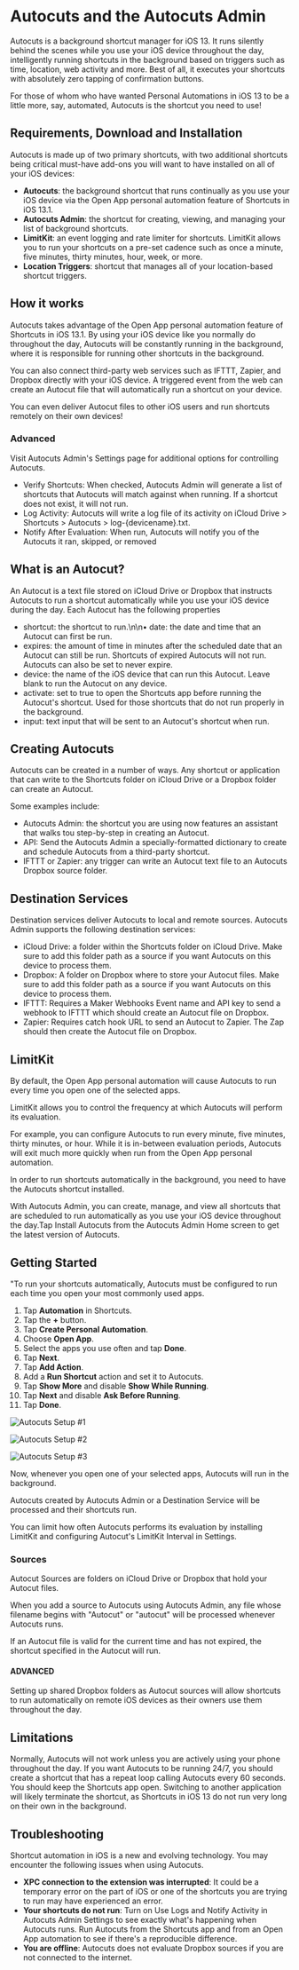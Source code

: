 
# Autocuts and the Autocuts Admin
Autocuts is a background shortcut manager for iOS 13. It runs silently behind the scenes while you use your iOS device throughout the day, intelligently running shortcuts in the background based on triggers such as time, location, web activity and more. Best of all, it executes your shortcuts with absolutely zero tapping of confirmation buttons. 

For those of whom who have wanted Personal Automations in iOS 13 to be a little more, say, automated, Autocuts is the shortcut you need to use!

## Requirements, Download and Installation

Autocuts is made up of two primary shortcuts, with two additional shortcuts being critical must-have add-ons you will want to have installed on all of your iOS devices: 

- **Autocuts**: the background shortcut that runs continually as you use your iOS device via the Open App personal automation feature of Shortcuts in iOS 13.1. 
- **Autocuts Admin**: the shortcut for creating, viewing, and managing your list of background shortcuts. 
- **LimitKit**: an event logging and rate limiter for shortcuts. LimitKit allows you to run your shortcuts on a pre-set cadence such as once a minute, five minutes, thirty minutes, hour, week, or more. 
- **Location Triggers**: shortcut that manages all of your location-based shortcut triggers. 

## How it works
Autocuts takes advantage of the Open App personal automation feature of Shortcuts in iOS 13.1. By using your iOS device like you normally do throughout the day, Autocuts will be constantly running in the background, where it is responsible for running other shortcuts in the background. 

You can also connect third-party web services such as IFTTT, Zapier, and Dropbox directly with your iOS device. A triggered event from the web can create an Autocut file that will automatically run a shortcut on your device. 

You can even deliver Autocut files to other iOS users and run shortcuts remotely on their own devices!


### Advanced
Visit Autocuts Admin's Settings page for additional options for controlling Autocuts.

- Verify Shortcuts: When checked, Autocuts Admin will generate a list of shortcuts that Autocuts will match against when running. If a shortcut does not exist, it will not run.
- Log Activity: Autocuts will write a log file of its activity on iCloud Drive > Shortcuts > Autocuts > log-{devicename}.txt.
- Notify After Evaluation: When run, Autocuts will notify you of the Autocuts it ran, skipped, or removed

## What is an Autocut?
An Autocut is a text file stored on iCloud Drive or Dropbox that instructs Autocuts to run a shortcut automatically while you use your iOS device during the day. Each Autocut has the following properties
- shortcut: the shortcut to run.\n\n• date: the date and time that an Autocut can first be run.
- expires: the amount of time in minutes after the scheduled date that an Autocut can still be run. Shortcuts of expired Autocuts will not run. Autocuts can also be set to never expire.
- device: the name of the iOS device that can run this Autocut. Leave blank to run the Autocut on any device.
- activate: set to true to open the Shortcuts app before running the Autocut's shortcut. Used for those shortcuts that do not run properly in the background.
- input: text input that will be sent to an Autocut's shortcut when run.

## Creating Autocuts
Autocuts can be created in a number of ways. Any shortcut or application that can write to the Shortcuts folder on iCloud Drive or a Dropbox folder can create an Autocut.

Some examples include:

- Autocuts Admin: the shortcut you are using now features an assistant that walks tou step-by-step in creating an Autocut.
- API: Send the Autocuts Admin a specially-formatted dictionary to create and schedule Autocuts from a third-party shortcut.
- IFTTT or Zapier: any trigger can write an Autocut text file to an Autocuts Dropbox source folder.


## Destination Services        
Destination services deliver Autocuts to local and remote sources. Autocuts Admin supports the following destination services:

- iCloud Drive: a folder within the Shortcuts folder on iCloud Drive. Make sure to add this folder path as a source if you want Autocuts on this device to process them.
- Dropbox: A folder on Dropbox where to store your Autocut files. Make sure to add this folder path as a source if you want Autocuts on this device to process them.
- IFTTT: Requires a Maker Webhooks Event name and API key to send a webhook to IFTTT which should create an Autocut file on Dropbox.
- Zapier: Requires catch hook URL to send an Autocut to Zapier. The Zap should then create the Autocut file on Dropbox.

## LimitKit
By default, the Open App personal automation will cause Autocuts to run every time you open one of the selected apps.

LimitKit allows you to control the frequency at which Autocuts will perform its evaluation.

For example, you can configure Autocuts to run every minute, five minutes, thirty minutes, or hour. While it is in-between evaluation periods, Autocuts will exit much more quickly when run from the Open App personal automation.


In order to run shortcuts automatically in the background, you need to have the Autocuts shortcut installed.

With Autocuts Admin, you can create, manage, and view all shortcuts that are scheduled to run automatically as you use your iOS device throughout the day.Tap Install Autocuts from the Autocuts Admin Home screen to get the latest version of Autocuts.

## Getting Started
"To run your shortcuts automatically, Autocuts must be configured to run each time you open your most commonly used apps.

1. Tap **Automation** in Shortcuts.
2. Tap the **+** button.
3. Tap **Create Personal Automation**.
4. Choose **Open App**.
5. Select the apps you use often and tap **Done**. 
6. Tap **Next**.
7. Tap **Add Action**.
8. Add a **Run Shortcut** action and set it to Autocuts.
9. Tap **Show More** and disable **Show While Running**.
10. Tap **Next** and disable **Ask Before Running**.
11. Tap **Done**.

![Autocuts Setup #1](https://adamtow.github.io/autocuts-admin/images/autocuts-personal-automation-1.png)

![Autocuts Setup #2](https://adamtow.github.io/autocuts-admin/images/autocuts-personal-automation-2.png)

![Autocuts Setup #3](https://adamtow.github.io/autocuts-admin/images/autocuts-personal-automation-3.png)

Now, whenever you open one of your selected apps, Autocuts will run in the background.

Autocuts created by Autocuts Admin or a Destination Service will be processed and their shortcuts run.

You can limit how often Autocuts performs its evaluation by installing LimitKit and configuring Autocut's LimitKit Interval in Settings.

### Sources
Autocut Sources are folders on iCloud Drive or Dropbox that hold your Autocut files.

When you add a source to Autocuts using Autocuts Admin, any file whose filename begins with "Autocut" or "autocut" will be processed whenever Autocuts runs.

If an Autocut file is valid for the current time and has not expired, the shortcut specified in the Autocut will run.

#### ADVANCED
Setting up shared Dropbox folders as Autocut sources will allow shortcuts to run automatically on remote iOS devices as their owners use them throughout the day.

## Limitations
Normally, Autocuts will not work unless you are actively using your phone throughout the day. If you want Autocuts to be running 24/7, you should create a shortcut that has a repeat loop calling Autocuts every 60 seconds. You should keep the Shortcuts app open. Switching to another application will likely terminate the shortcut, as Shortcuts in iOS 13 do not run very long on their own in the background.

## Troubleshooting
Shortcut automation in iOS is a new and evolving technology. You may encounter the following issues when using Autocuts.

- **XPC connection to the extension was interrupted**: It could be a temporary error on the part of iOS or one of the shortcuts you are trying to run may have experienced an error.
- **Your shortcuts do not run**: Turn on Use Logs and Notify Activity in Autocuts Admin Settings to see exactly what's happening when Autocuts runs. Run Autocuts from the Shortcuts app and from an Open App automation to see if there's a reproducible difference.
- **You are offline**: Autocuts does not evaluate Dropbox sources if you are not connected to the internet.
